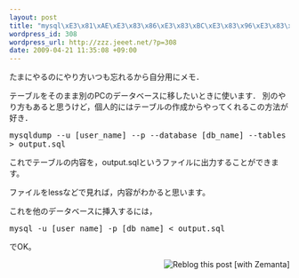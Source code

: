 ```yaml
--- 
layout: post
title: "mysql\xE3\x81\xAE\xE3\x83\x86\xE3\x83\xBC\xE3\x83\x96\xE3\x83\xAB\xE3\x81\xAE\xE4\xBF\x9D\xE5\xAD\x98\xE3\x81\xA8\xE3\x82\xB3\xE3\x83\x94\xE3\x83\xBC"
wordpress_id: 308
wordpress_url: http://zzz.jeeet.net/?p=308
date: 2009-04-21 11:35:08 +09:00
---
```

たまにやるのにやり方いつも忘れるから自分用にメモ．

テーブルをそのまま別のPCのデータベースに移したいときに使います．
別のやり方もあると思うけど，個人的にはテーブルの作成からやってくれるこの方法が好き．

<pre>mysqldump --u [user_name] --p --database [db_name] --tables [table_name]
&gt; output.sql
</pre>

これでテーブルの内容を，output.sqlというファイルに出力することができます。

ファイルをlessなどで見れば，内容がわかると思います。

これを他のデータベースに挿入するには，
<pre>mysql -u [user_name] -p [db_name] &lt; output.sql</pre>

でOK。


<div style="margin-top: 10px; height: 15px;" class="zemanta-pixie"><img style="border: medium none ; float: right;" class="zemanta-pixie-img" src="http://img.zemanta.com/reblog_e.png?x-id=f67683c2-f534-489c-b4e3-29a2b18de664" alt="Reblog this post [with Zemanta]"><span class="zem-script more-related"><script type="text/javascript" src="http://static.zemanta.com/readside/loader.js" defer="defer"></script></span></div>
